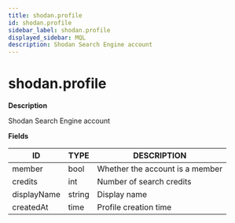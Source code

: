 ```yaml
---
title: shodan.profile
id: shodan.profile
sidebar_label: shodan.profile
displayed_sidebar: MQL
description: Shodan Search Engine account
---
```


# shodan.profile

**Description**

Shodan Search Engine account

**Fields**

| ID          | TYPE   | DESCRIPTION                     |
| ----------- | ------ | ------------------------------- |
| member      | bool   | Whether the account is a member |
| credits     | int    | Number of search credits        |
| displayName | string | Display name                    |
| createdAt   | time   | Profile creation time           |
